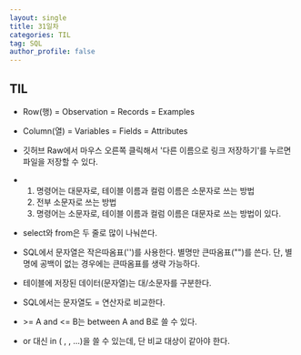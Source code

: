 ```yaml
---
layout: single
title: 31일차
categories: TIL
tag: SQL
author_profile: false
---
```


## TIL

- Row(행) = Observation = Records = Examples 

- Column(열) = Variables = Fields = Attributes
- 깃허브 Raw에서 마우스 오른쪽 클릭해서 '다른 이름으로 링크 저장하기'를 누르면 파일을 저장할 수 있다.
- 1) 명령어는 대문자로, 테이블 이름과 컬럼 이름은 소문자로 쓰는 방법
  2) 전부 소문자로 쓰는 방법
  3) 명령어는 소문자로, 테이블 이름과 컬럼 이름은 대문자로 쓰는 방법이 있다.
- select와 from은 두 줄로 많이 나눠쓴다.
- SQL에서 문자열은 작은따옴표('')를 사용한다. 별명만 큰따옴표("")를 쓴다. 단, 별명에 공백이 없는 경우에는 큰따옴표를 생략 가능하다.
- 테이블에 저장된 데이터(문자열)는 대/소문자를 구분한다.
- SQL에서는 문자열도 = 연산자로 비교한다.
- \>= A and <= B는 between A and B로 쓸 수 있다.
- or 대신 in ( , , ...)을 쓸 수 있는데, 단 비교 대상이 같아야 한다.